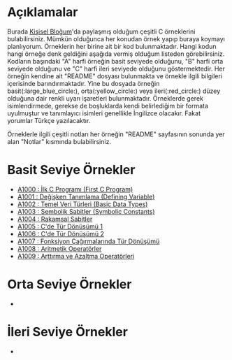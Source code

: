 # Açıklamalar
<p>Burada <a href="https://www.mustafayemural.com">Kişisel Bloğum</a>'da paylaşmış olduğum çeşitli C örneklerini bulabilirsiniz. Mümkün olduğunca her konudan örnek yapıp buraya koymayı planlıyorum. Örneklerin her birine ait bir kod bulunmaktadır. Hangi kodun hangi örneğe denk geldiğini aşağıda vermiş olduğum listeden görebilirsiniz. Kodların başındaki "A" harfi örneğin basit seviyede olduğunu, "B" harfi orta seviyede olduğunu ve "C" harfi ileri seviyede olduğunu göstermektedir. Her örneğin kendine ait "README" dosyası bulunmakta ve örnekle ilgili bilgileri içerisinde barındırmaktadır. Yine bu dosyada örneğin basit(:large_blue_circle:), orta(:yellow_circle:) veya ileri(:red_circle:) düzey olduğuna dair renkli uyarı işaretleri bulunmaktadır. Örneklerde gerek isimlendirmede, gerekse de boşluklarda kendi belirlediğim bir formata uyulmuştur ve tanımlayıcı isimleri genellikle İngilizce olacakır. Fakat yorumlar Türkçe yazılacaktır.</p>

<p>Örneklerle ilgili çeşitli notları her örneğin "README" sayfasının sonunda yer alan "Notlar" kısmında bulabilirsiniz.</p>

# Basit Seviye Örnekler
- <a href="https://github.com/myemural/C-Examples/tree/master/Examples/A1000">A1000 : İlk C Programı (First C Program)</a>
- <a href="https://github.com/myemural/C-Examples/tree/master/Examples/A1001">A1001 : Değişken Tanımlama (Defining Variable)</a>
- <a href="https://github.com/myemural/C-Examples/tree/master/Examples/A1002">A1002 : Temel Veri Türleri (Basic Data Types)</a>
- <a href="https://github.com/myemural/C-Examples/tree/master/Examples/A1003">A1003 : Sembolik Sabitler (Symbolic Constants)</a>
- <a href="https://github.com/myemural/C-Examples/tree/master/Examples/A1004">A1004 : Rakamsal Sabitler</a>
- <a href="https://github.com/myemural/C-Examples/tree/master/Examples/A1005">A1005 : C'de Tür Dönüşümü 1</a>
- <a href="https://github.com/myemural/C-Examples/tree/master/Examples/A1006">A1006 : C'de Tür Dönüşümü 2</a>
- <a href="https://github.com/myemural/C-Examples/tree/master/Examples/A1007">A1007 : Fonksiyon Çağırmalarında Tür Dönüşümü</a>
- <a href="https://github.com/myemural/C-Examples/tree/master/Examples/A1008">A1008 : Aritmetik Operatörler</a>
- <a href="https://github.com/myemural/C-Examples/tree/master/Examples/A1009">A1009 : Arttırma ve Azaltma Operatörleri</a>

# Orta Seviye Örnekler
- 

# İleri Seviye Örnekler
- 
